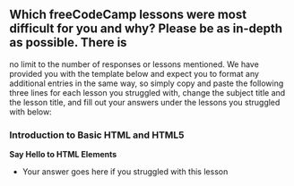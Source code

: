 ## Which freeCodeCamp lessons were most difficult for you and why? Please be as in-depth as possible. There is

no limit to the number of responses or lessons mentioned. We have provided you with the template below and
expect you to format any additional entries in the same way, so simply copy and paste the following three lines for
each lesson you struggled with, change the subject title and the lesson title, and fill out your answers under the
lessons you struggled with below:

### Introduction to Basic HTML and HTML5

**Say Hello to HTML Elements**

-   Your answer goes here if you struggled with this lesson
